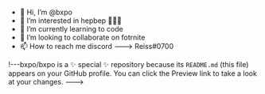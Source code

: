 - 👋 Hi, I’m @bxpo
- 👀 I’m interested in hepbep 🌹🌹🌹
- 🌱 I’m currently learning to code
- 💞️ I’m looking to collaborate on fotrnite
- 📫 How to reach me
discord ---> Reiss#0700

!---bxpo/bxpo is a ✨ special ✨ repository because its `README.md` (this file) appears on your GitHub profile.
You can click the Preview link to take a look at your changes.
--->
